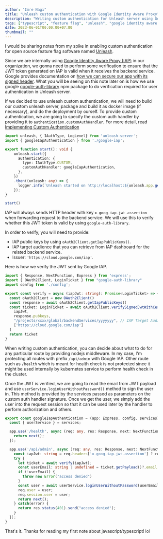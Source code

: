 ```yaml
---
author: "Imre Nagi"
title: "Unleash custom authentication with Google Identity Aware Proxy"
description: "Writing custom authentication for Unleash server using Google Identity Aware Proxy."
tags: ["typescript", "feature flag", "unleash", "google identity aware proxy"]
date: 2023-06-01T00:00:00+07:00
thumbnail: ""
---
```


I would be sharing notes from my spike in enabling custom authentication for open source feature flag software named [Unleash](https://getunleash.io). 

Since  we are internally using [Google Identity Aware Proxy (IAP)](https://cloud.google.com/iap) in our organization, we gonna need to perform some verification to ensure that the JWT token generated on IAP is valid when it receives the backend service. Google provides documentation on [how we can secure our app with its signed header](https://cloud.google.com/iap/docs/signed-headers-howto). What you will be seeing on this note later on is how we use google [google-auth-library](https://www.npmjs.com/package/google-auth-library) npm package to do verification required for user authentication in Unleash server.

If we decided to use unleash custom authentication, we will need to build our custom unleash server, package and build it as docker image (if necessary), and do the deployment by ourself. To provide custom authentication, we are going to specify the custom auth handler by providing it to `authentication.customAuthHandler`. For more detail, read [Implementing Custom Authentication](https://docs.getunleash.io/reference/deploy/securing-unleash#implementing-custom-authentication)

```typescript
import unleash, { IAuthType, LogLevel} from 'unleash-server';
import { googleIapAuthentication } from './google-iap';

export function start(): void {
    unleash.start({
      authentication: {
        type: IAuthType.CUSTOM,
        customAuthHandler: googleIapAuthentication,
      },
    })
    .then((unleash: any) => {
      logger.info(`Unleash started on http://localhost:${unleash.app.get('port')}`);      
    });
}

start()
```

IAP will always sends HTTP header with key `x-goog-iap-jwt-assertion` when forwarding request to the backend service. We will use this to verify whether this JWT token is valid by using `google-auth-library`. 

In order to verify, you will need to provide:
* IAP public keys by using `oAuth2Client.getIapPublicKeys()`.
* IAP target audience that you can retrieve from IAP dashboard for the related backend service.
* Issuer: `'https://cloud.google.com/iap'`.

Here is how we verify the JWT sent by Google IAP.

```typescript
import { Response, NextFunction, Express } from 'express';
import { OAuth2Client, LoginTicket } from "google-auth-library"
import config from './config';

export const verify = async (iapJwt: string): Promise<LoginTicket> => {  
  const oAuth2Client = new OAuth2Client()  
  const response = await oAuth2Client.getIapPublicKeys()
  const ticket: LoginTicket = await oAuth2Client.verifySignedJwtWithCertsAsync(
    iapJwt,
    response.pubkeys,
    "/projects/xxxx/global/backendServices/yyyyyyy", // IAP Target Audience
    ['https://cloud.google.com/iap']
  )
  return ticket
}
```

When writing custom authentication, you can decide about what to do for any particular route by providing nodejs middleware. In my case, I'm protecting all routes with prefix `/api/admin` with Google IAP. Other route such as `/health` which is meant for health check is not protected since it might be used internally by kubernetes service to perform health check in the cluster.

Once the JWT is verified, we are going to read the email from JWT payload and use `userService.loginUserWithoutPassword()` method to sign the user in. This method is provided by the services passed as parameters on the custom auth handler signature. Once we get the user, we simply add the user into the request session so that it can be used later by the handler to perform authorization and others.

```typescript
export const googleIapAuthentication = (app: Express, config, services) => {
  const { userService } = services;

  app.use('/health', async (req: any, res: Response, next: NextFunction) => {
    return next();
  });

  app.use('/api/admin', async (req: any, res: Response, next: NextFunction) => {
    const iapJwt: string = req.headers['x-goog-iap-jwt-assertion'] ? req.headers['x-goog-iap-jwt-assertion']?.toString() : ''
    try {
      let ticket = await verify(iapJwt);
      const userEmail: string | undefined = ticket.getPayload()?.email;
      if (!userEmail) {
        throw new Error("access denied")
      }
      const user = await userService.loginUserWithoutPassword(userEmail!, true);
      req.user = user;
      req.session.user = user;
      return next();
    } catch(error) {
      return res.status(401).send("access denied");
    }
  }); 
}
```

That's it. Thanks for reading my first note about javascript/typescript! lol